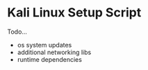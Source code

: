 Kali Linux Setup Script
===

Todo...


* os system updates
* additional networking libs
* runtime dependencies

